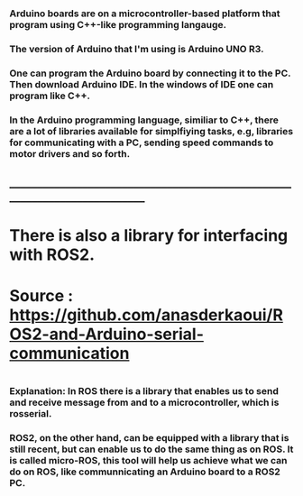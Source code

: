 ### Arduino boards are on a microcontroller-based platform that program using C++-like programming langauge.
### The version of Arduino that I'm using is Arduino UNO R3. 
### One can program the Arduino board by connecting it to the PC. Then download Arduino IDE. In the windows of IDE one can program like C++. 

### In the Arduino programming language, similiar to C++, there are a lot of libraries available for simplfiying tasks, e.g, libraries for communicating with a PC, sending speed commands to motor drivers and so forth.
## __________________________________________________________________________
# There is also a library for interfacing with ROS2. 
# Source : https://github.com/anasderkaoui/ROS2-and-Arduino-serial-communication
#
### Explanation: In ROS there is a library that enables us to send and receive message from and to a microcontroller, which is rosserial. 
### ROS2, on the other hand, can be equipped with a library that is still recent, but can enable us to do the same thing as on ROS. It is called micro-ROS, this tool will help us achieve what we can do on ROS, like communnicating an Arduino board to a ROS2 PC.

